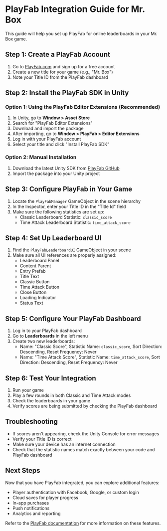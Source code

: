 # PlayFab Integration Guide for Mr. Box

This guide will help you set up PlayFab for online leaderboards in your Mr. Box game.

## Step 1: Create a PlayFab Account

1. Go to [PlayFab.com](https://playfab.com/) and sign up for a free account
2. Create a new title for your game (e.g., "Mr. Box")
3. Note your Title ID from the PlayFab dashboard

## Step 2: Install the PlayFab SDK in Unity

### Option 1: Using the PlayFab Editor Extensions (Recommended)

1. In Unity, go to **Window > Asset Store**
2. Search for "PlayFab Editor Extensions"
3. Download and import the package
4. After importing, go to **Window > PlayFab > Editor Extensions**
5. Log in with your PlayFab account
6. Select your title and click "Install PlayFab SDK"

### Option 2: Manual Installation

1. Download the latest Unity SDK from [PlayFab GitHub](https://github.com/PlayFab/UnitySDK/releases)
2. Import the package into your Unity project

## Step 3: Configure PlayFab in Your Game

1. Locate the `PlayFabManager` GameObject in the scene hierarchy
2. In the Inspector, enter your Title ID in the "Title Id" field
3. Make sure the following statistics are set up:
   - Classic Leaderboard Statistic: `classic_score`
   - Time Attack Leaderboard Statistic: `time_attack_score`

## Step 4: Set Up Leaderboard UI

1. Find the `PlayFabLeaderboardUI` GameObject in your scene
2. Make sure all UI references are properly assigned:
   - Leaderboard Panel
   - Content Parent
   - Entry Prefab
   - Title Text
   - Classic Button
   - Time Attack Button
   - Close Button
   - Loading Indicator
   - Status Text

## Step 5: Configure Your PlayFab Dashboard

1. Log in to your PlayFab dashboard
2. Go to **Leaderboards** in the left menu
3. Create two new leaderboards:
   - Name: "Classic Score", Statistic Name: `classic_score`, Sort Direction: Descending, Reset Frequency: Never
   - Name: "Time Attack Score", Statistic Name: `time_attack_score`, Sort Direction: Descending, Reset Frequency: Never

## Step 6: Test Your Integration

1. Run your game
2. Play a few rounds in both Classic and Time Attack modes
3. Check the leaderboards in your game
4. Verify scores are being submitted by checking the PlayFab dashboard

## Troubleshooting

- If scores aren't appearing, check the Unity Console for error messages
- Verify your Title ID is correct
- Make sure your device has an internet connection
- Check that the statistic names match exactly between your code and PlayFab dashboard

## Next Steps

Now that you have PlayFab integrated, you can explore additional features:

- Player authentication with Facebook, Google, or custom login
- Cloud saves for player progress
- In-app purchases
- Push notifications
- Analytics and reporting

Refer to the [PlayFab documentation](https://docs.microsoft.com/en-us/gaming/playfab/) for more information on these features.